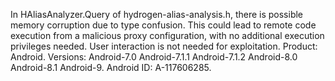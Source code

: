 In HAliasAnalyzer.Query of hydrogen-alias-analysis.h, there is possible memory corruption due to type confusion. This could lead to remote code execution from a malicious proxy configuration, with no additional execution privileges needed. User interaction is not needed for exploitation. Product: Android. Versions: Android-7.0 Android-7.1.1 Android-7.1.2 Android-8.0 Android-8.1 Android-9. Android ID: A-117606285.